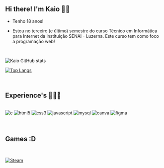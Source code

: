 ## Hi there! I'm Kaio 👋🏻

- Tenho 18 anos!

- Estou no terceiro (e último) semestre do curso Técnico em Informática para Internet da instituição SENAI - Luzerna. Este curso tem como foco a programação web!

<br>

![Kaio GitHub stats](https://github-readme-stats.vercel.app/api?username=KaioManf&show_icons=true&theme=radical)

[![Top Langs](https://github-readme-stats.vercel.app/api/top-langs/?username=KaioManf&layout=compact)](https://github.com/KaioManf/github-readme-stats)

<br>

## Experience's 👨🏻‍💻

<div style="display: inline_block"><br>
    <img alt="c" src="https://img.shields.io/badge/C-00599C?style=for-the-badge&logo=c&logoColor=white">
    <img alt="html5" src="https://img.shields.io/badge/HTML5-E34F26?style=for-the-badge&logo=html5&logoColor=white">
    <img alt="css3" src="https://img.shields.io/badge/CSS3-1572B6?style=for-the-badge&logo=css3&logoColor=white">
    <img alt="javascript" src="https://img.shields.io/badge/JavaScript-323330?style=for-the-badge&logo=javascript&logoColor=F7DF1E">
    <img alt="mysql" src="https://img.shields.io/badge/MySQL-00000F?style=for-the-badge&logo=mysql&logoColor=white">
    <img alt="canva" src="https://img.shields.io/badge/Canva-%2300C4CC.svg?&style=for-the-badge&logo=Canva&logoColor=white">
    <img alt="figma" src="https://img.shields.io/badge/Figma-F24E1E?style=for-the-badge&logo=figma&logoColor=white">
</div>

<br>
<br>

## Games :D
<br>
<div style="display: inline_block">

[![Steam](https://img.shields.io/badge/Steam-000000?style=for-the-badge&logo=steam&logoColor=white)](https://steamcommunity.com/id/kaiohen/)

</div>

